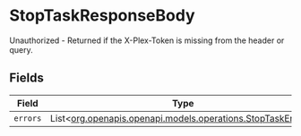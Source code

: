 # StopTaskResponseBody

Unauthorized - Returned if the X-Plex-Token is missing from the header or query.


## Fields

| Field                                                                                                    | Type                                                                                                     | Required                                                                                                 | Description                                                                                              |
| -------------------------------------------------------------------------------------------------------- | -------------------------------------------------------------------------------------------------------- | -------------------------------------------------------------------------------------------------------- | -------------------------------------------------------------------------------------------------------- |
| `errors`                                                                                                 | List<[org.openapis.openapi.models.operations.StopTaskErrors](../../models/operations/StopTaskErrors.md)> | :heavy_minus_sign:                                                                                       | N/A                                                                                                      |